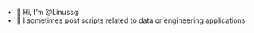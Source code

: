 - 👋 Hi, I’m @Linussgi
- 🌱 I sometimes post scripts related to data or engineering applications
<!---
Linussgi/Linussgi is a ✨ special ✨ repository because its `README.md` (this file) appears on your GitHub profile.
You can click the Preview link to take a look at your changes.
--->
